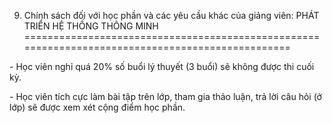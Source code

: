 9. Chính sách đối với học phần và các yêu cầu khác của giảng viên: PHÁT TRIỂN HỆ THỐNG THÔNG MINH
=================================================================================================

\- Học viên nghỉ quá 20% số buổi lý thuyết (3 buổi) sẽ không được thi
cuối kỳ.

\- Học viên tích cực làm bài tập trên lớp, tham gia thảo luận, trả lời
câu hỏi (ở lớp) sẽ được xem xét cộng điểm học phần.

